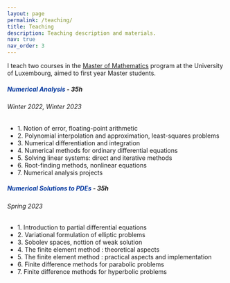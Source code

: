 ```yaml
---
layout: page
permalink: /teaching/
title: Teaching
description: Teaching description and materials.
nav: true
nav_order: 3
---
```


I teach two courses in the [Master of Mathematics](https://www.uni.lu/fstm-en/study-programs/master-in-mathematics-mathematical-modelling-and-computational-sciences/) program at the University of Luxembourg, aimed to first year Master students.

<!-- Numerical analysis -->
<div class="card mt-3">
  <div class="p-3">
    <div class="row">
      <div class="col-sm-10">
        <h5 id="Anum" class="card-title"><b style="color: #00369f">Numerical Analysis</b> - 35h</h5>
        <h6 class="card-subtitle font-italic">Winter 2022, Winter 2023</h6>
      </div>
    </div>
    <ul class="card-text font-weight-light list-group list-group-flush">
      <li class="list-group-item">
        <div class="row">
          <div class="col-sm-9">
            1. Notion of error, floating-point arithmetic
          </div>
        </div>
      </li>
      <li class="list-group-item">
        <div class="row">
          <div class="col-sm-9">
            2. Polynomial interpolation and approximation, least-squares problems
          </div>
        </div>
      </li>
      <li class="list-group-item">
        <div class="row">
          <div class="col-sm-9">
            3. Numerical differentiation and integration
          </div>
        </div>
      </li>
      <li class="list-group-item">
        <div class="row">
          <div class="col-sm-9">
            4. Numerical methods for ordinary differential equations
          </div>
        </div>
      </li>
      <li class="list-group-item">
        <div class="row">
          <div class="col-sm-9">
            5. Solving linear systems: direct and iterative methods
          </div>
        </div>
      </li>
      <li class="list-group-item">
        <div class="row">
          <div class="col-sm-9">
            6. Root-finding methods, nonlinear equations
          </div>
        </div>
      </li>
      <li class="list-group-item">
        <div class="row">
          <div class="col-sm-9">
            7. Numerical analysis projects
          </div>
        </div>
      </li>
    </ul>
  </div>
</div>

<!-- Numerical Sol PDEs -->
<div class="card mt-3">
  <div class="p-3">
    <div class="row">
      <div class="col-sm-10">
        <h5 id="Anum" class="card-title"><b style="color: #00369f">Numerical Solutions to PDEs</b> - 35h</h5>
        <h6 class="card-subtitle font-italic">Spring 2023</h6>
      </div>
    </div>
    <ul class="card-text font-weight-light list-group list-group-flush">
      <li class="list-group-item">
        <div class="row">
          <div class="col-sm-9">
            1. Introduction to partial differential equations
          </div>
        </div>
      </li>
      <li class="list-group-item">
        <div class="row">
          <div class="col-sm-9">
            2. Variational formulation of elliptic problems
          </div>
        </div>
      </li>
      <li class="list-group-item">
        <div class="row">
          <div class="col-sm-9">
            3. Sobolev spaces, nottion of weak solution
          </div>
        </div>
      </li>
      <li class="list-group-item">
        <div class="row">
          <div class="col-sm-9">
            4. The finite element method : theoretical aspects
          </div>
        </div>
      </li>
      <li class="list-group-item">
        <div class="row">
          <div class="col-sm-9">
            5. The finite element method : practical aspects and implementation
          </div>
        </div>
      </li>
      <li class="list-group-item">
        <div class="row">
          <div class="col-sm-9">
            6. Finite difference methods for parabolic problems
          </div>
        </div>
      </li>
      <li class="list-group-item">
        <div class="row">
          <div class="col-sm-9">
            7. Finite difference methods for hyperbolic problems
          </div>
        </div>
      </li>
    </ul>
  </div>
</div>